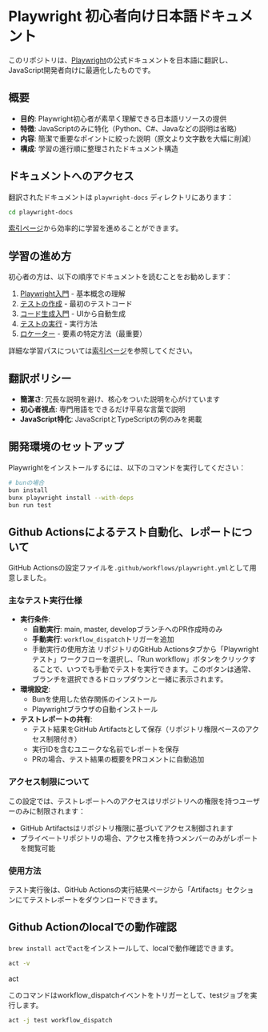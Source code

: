 # Playwright 初心者向け日本語ドキュメント

このリポジトリは、[Playwright](https://playwright.dev)の公式ドキュメントを日本語に翻訳し、JavaScript開発者向けに最適化したものです。

## 概要

- **目的**: Playwright初心者が素早く理解できる日本語リソースの提供
- **特徴**: JavaScriptのみに特化（Python、C#、Javaなどの説明は省略）
- **内容**: 簡潔で重要なポイントに絞った説明（原文より文字数を大幅に削減）
- **構成**: 学習の進行順に整理されたドキュメント構造

## ドキュメントへのアクセス

翻訳されたドキュメントは `playwright-docs` ディレクトリにあります：

```bash
cd playwright-docs
```

[索引ページ](playwright-docs/index.md)から効率的に学習を進めることができます。

## 学習の進め方

初心者の方は、以下の順序でドキュメントを読むことをお勧めします：

1. [Playwright入門](playwright-docs/intro.md) - 基本概念の理解
2. [テストの作成](playwright-docs/writing-tests.md) - 最初のテストコード
3. [コード生成入門](playwright-docs/codegen-intro.md) - UIから自動生成
4. [テストの実行](playwright-docs/running-tests.md) - 実行方法
5. [ロケーター](playwright-docs/locators.md) - 要素の特定方法（最重要）

詳細な学習パスについては[索引ページ](playwright-docs/index.md)を参照してください。

## 翻訳ポリシー

- **簡潔さ**: 冗長な説明を避け、核心をついた説明を心がけています
- **初心者視点**: 専門用語をできるだけ平易な言葉で説明
- **JavaScript特化**: JavaScriptとTypeScriptの例のみを掲載

## 開発環境のセットアップ

Playwrightをインストールするには、以下のコマンドを実行してください：

```bash
# bunの場合
bun install
bunx playwright install --with-deps
bun run test
```

## Github Actionsによるテスト自動化、レポートについて

GitHub Actionsの設定ファイルを`.github/workflows/playwright.yml`として用意しました。

### 主なテスト実行仕様

- **実行条件**:
	- **自動実行**: main, master, developブランチへのPR作成時のみ
	- **手動実行**: `workflow_dispatch`トリガーを追加
	- 手動実行の使用方法
		リポジトリのGitHub Actionsタブから「Playwright テスト」ワークフローを選択し、「Run workflow」ボタンをクリックすることで、いつでも手動でテストを実行できます。このボタンは通常、ブランチを選択できるドロップダウンと一緒に表示されます。
- **環境設定**:
    - Bunを使用した依存関係のインストール
    - Playwrightブラウザの自動インストール
- **テストレポートの共有**:
    - テスト結果をGitHub Artifactsとして保存（リポジトリ権限ベースのアクセス制限付き）
    - 実行IDを含むユニークな名前でレポートを保存
    - PRの場合、テスト結果の概要をPRコメントに自動追加

### アクセス制限について

この設定では、テストレポートへのアクセスはリポジトリへの権限を持つユーザーのみに制限されます：

- GitHub Artifactsはリポジトリ権限に基づいてアクセス制御されます
- プライベートリポジトリの場合、アクセス権を持つメンバーのみがレポートを閲覧可能

### 使用方法
テスト実行後は、GitHub Actionsの実行結果ページから「Artifacts」セクションにてテストレポートをダウンロードできます。

## Github Actionのlocalでの動作確認

`brew install act`で`act`をインストールして、localで動作確認できます。

```bash
act -v
```
act 

このコマンドはworkflow_dispatchイベントをトリガーとして、testジョブを実行します。
```bash
act -j test workflow_dispatch
```
